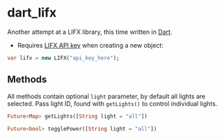 dart_lifx
====

Another attempt at a LIFX library, this time written in [Dart](https://www.dartlang.org).

* Requires [LIFX API key](https://cloud.lifx.com) when creating a new object:
```dart
var lifx = new LIFX("api_key_here");
```

## Methods

All methods contain optional `light` parameter, by default all lights are selected. Pass light ID, found with `getLights()` to control individual lights.

```dart
Future<Map> getLights([String light = "all"])
```

```dart
Future<bool> togglePower([String light = "all"]) 
```

